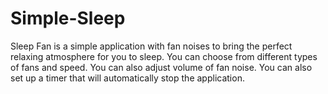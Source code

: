 # Simple-Sleep

Sleep Fan is a simple application with fan noises to bring the perfect relaxing atmosphere for you to sleep. You can choose from different types of fans and speed. You can also adjust volume of fan noise.
You can also set up a timer that will automatically stop the application.
